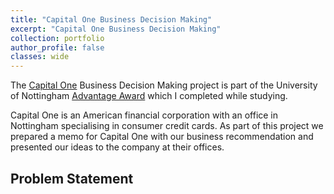 ```yaml
---
title: "Capital One Business Decision Making"
excerpt: "Capital One Business Decision Making"
collection: portfolio
author_profile: false
classes: wide
---
```


The [Capital One](https://www.capitalone.co.uk/) Business Decision Making project is part of the University of Nottingham [Advantage Award](https://www.nottingham.ac.uk/careers/students/advantageaward/index.aspx) which I completed while studying.  

Capital One is an American financial corporation with an office in Nottingham specialising in consumer credit cards. As part of this project we prepared a memo for Capital One with our business recommendation and presented our ideas to the company at their offices.  

## Problem Statement
